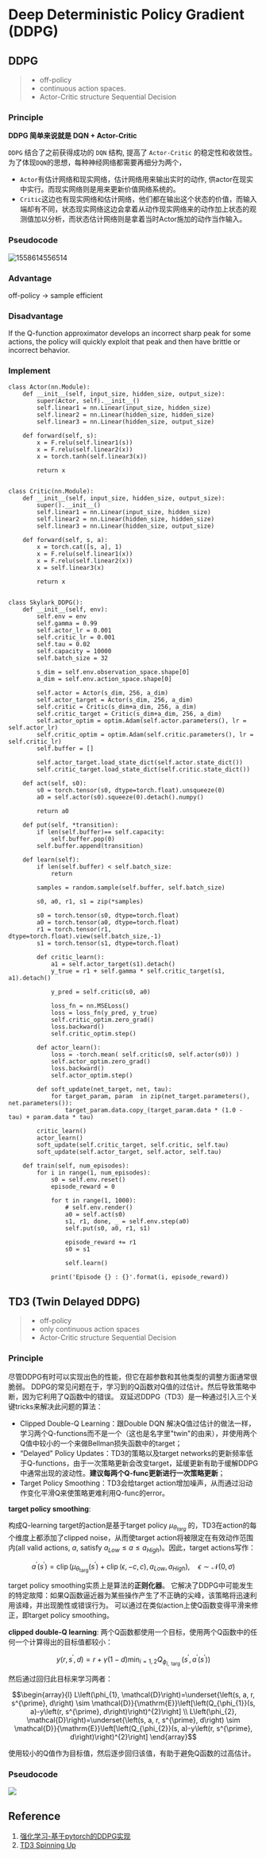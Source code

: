 # Deep Deterministic Policy Gradient (DDPG)

## DDPG
> - off-policy
> - continuous action spaces.
> - Actor-Critic structure Sequential Decision
### Principle
**DDPG 简单来说就是 DQN + Actor-Critic**

`DDPG` 结合了之前获得成功的 `DQN` 结构, 提高了 `Actor-Critic` 的稳定性和收敛性。为了体现`DQN`的思想，每种神经网络都需要再细分为两个， 

- `Actor`有估计网络和现实网络，估计网络用来输出实时的动作, 供actor在现实中实行。而现实网络则是用来更新价值网络系统的。
- `Critic`这边也有现实网络和估计网络，他们都在输出这个状态的价值，而输入端却有不同，状态现实网络这边会拿着从动作现实网络来的动作加上状态的观测值加以分析，而状态估计网络则是拿着当时Actor施加的动作当作输入。

### Pseudocode
![1558614556514](../img/1558614556514.png)

### Advantage

off-policy -> sample efficient

### Disadvantage

If the Q-function approximator develops an incorrect sharp peak for some actions, the policy will quickly exploit that peak and then have brittle or incorrect behavior. 

### Implement
```
class Actor(nn.Module):
    def __init__(self, input_size, hidden_size, output_size):
        super(Actor, self).__init__()
        self.linear1 = nn.Linear(input_size, hidden_size)
        self.linear2 = nn.Linear(hidden_size, hidden_size)
        self.linear3 = nn.Linear(hidden_size, output_size)
        
    def forward(self, s):
        x = F.relu(self.linear1(s))
        x = F.relu(self.linear2(x))
        x = torch.tanh(self.linear3(x))

        return x


class Critic(nn.Module):
    def __init__(self, input_size, hidden_size, output_size):
        super().__init__()
        self.linear1 = nn.Linear(input_size, hidden_size)
        self.linear2 = nn.Linear(hidden_size, hidden_size)
        self.linear3 = nn.Linear(hidden_size, output_size)

    def forward(self, s, a):
        x = torch.cat([s, a], 1)
        x = F.relu(self.linear1(x))
        x = F.relu(self.linear2(x))
        x = self.linear3(x)

        return x


class Skylark_DDPG():
    def __init__(self, env):
        self.env = env
        self.gamma = 0.99
        self.actor_lr = 0.001
        self.critic_lr = 0.001
        self.tau = 0.02
        self.capacity = 10000
        self.batch_size = 32

        s_dim = self.env.observation_space.shape[0]
        a_dim = self.env.action_space.shape[0]

        self.actor = Actor(s_dim, 256, a_dim)
        self.actor_target = Actor(s_dim, 256, a_dim)
        self.critic = Critic(s_dim+a_dim, 256, a_dim)
        self.critic_target = Critic(s_dim+a_dim, 256, a_dim)
        self.actor_optim = optim.Adam(self.actor.parameters(), lr = self.actor_lr)
        self.critic_optim = optim.Adam(self.critic.parameters(), lr = self.critic_lr)
        self.buffer = []
        
        self.actor_target.load_state_dict(self.actor.state_dict())
        self.critic_target.load_state_dict(self.critic.state_dict())
        
    def act(self, s0):
        s0 = torch.tensor(s0, dtype=torch.float).unsqueeze(0)
        a0 = self.actor(s0).squeeze(0).detach().numpy()

        return a0
    
    def put(self, *transition): 
        if len(self.buffer)== self.capacity:
            self.buffer.pop(0)
        self.buffer.append(transition)
    
    def learn(self):
        if len(self.buffer) < self.batch_size:
            return 
        
        samples = random.sample(self.buffer, self.batch_size)
        
        s0, a0, r1, s1 = zip(*samples)
        
        s0 = torch.tensor(s0, dtype=torch.float)
        a0 = torch.tensor(a0, dtype=torch.float)
        r1 = torch.tensor(r1, dtype=torch.float).view(self.batch_size,-1)
        s1 = torch.tensor(s1, dtype=torch.float)
        
        def critic_learn():
            a1 = self.actor_target(s1).detach()
            y_true = r1 + self.gamma * self.critic_target(s1, a1).detach()
            
            y_pred = self.critic(s0, a0)
            
            loss_fn = nn.MSELoss()
            loss = loss_fn(y_pred, y_true)
            self.critic_optim.zero_grad()
            loss.backward()
            self.critic_optim.step()
            
        def actor_learn():
            loss = -torch.mean( self.critic(s0, self.actor(s0)) )
            self.actor_optim.zero_grad()
            loss.backward()
            self.actor_optim.step()
                                           
        def soft_update(net_target, net, tau):
            for target_param, param  in zip(net_target.parameters(), net.parameters()):
                target_param.data.copy_(target_param.data * (1.0 - tau) + param.data * tau)
    
        critic_learn()
        actor_learn()
        soft_update(self.critic_target, self.critic, self.tau)
        soft_update(self.actor_target, self.actor, self.tau)
                                           
    def train(self, num_episodes):
        for i in range(1, num_episodes):
            s0 = self.env.reset()
            episode_reward = 0
            
            for t in range(1, 1000):
                # self.env.render()
                a0 = self.act(s0)
                s1, r1, done, _ = self.env.step(a0)
                self.put(s0, a0, r1, s1)

                episode_reward += r1 
                s0 = s1

                self.learn()

            print('Episode {} : {}'.format(i, episode_reward))
```

## TD3 (Twin Delayed DDPG)
> - off-policy
> - only continuous action spaces
> - Actor-Critic structure Sequential Decision

### Principle 
尽管DDPG有时可以实现出色的性能，但它在超参数和其他类型的调整方面通常很脆弱。 
DDPG的常见问题在于，学习到的Q函数对Q值的过估计。然后导致策略中断，因为它利用了Q函数中的错误。
双延迟DDPG（TD3）是一种通过引入三个关键tricks来解决此问题的算法：

- Clipped Double-Q Learning：跟Double DQN 解决Q值过估计的做法一样，学习两个Q-functions而不是一个（这也是名字里"twin"的由来），并使用两个Q值中较小的一个来做Bellman损失函数中的target；
- “Delayed” Policy Updates：TD3的策略以及target networks的更新频率低于Q-functions，由于一次策略更新会改变target，延缓更新有助于缓解DDPG中通常出现的波动性。**建议每两个Q-func更新进行一次策略更新**；
- Target Policy Smoothing：TD3会给target action增加噪声，从而通过沿动作变化平滑Q来使策略更难利用Q-func的error。

**target policy smoothing**:

构成Q-learning target的action是基于target policy $\mu_{\theta_{targ}}$ 的，TD3在action的每个维度上都添加了clipped noise，从而使target action将被限定在有效动作范围内(all valid actions, $a$, satisfy $a_{Low} \leq a \leq a_{High}$)。因此，target actions写作：

$$a^{\prime}\left(s^{\prime}\right)=\operatorname{clip}\left(\mu_{\theta_{\mathrm{targ}}}\left(s^{\prime}\right)+\operatorname{clip}(\epsilon,-c, c), a_{L o w}, a_{H i g h}\right), \quad \epsilon \sim \mathcal{N}(0, \sigma)$$

target policy smoothing实质上是算法的**正则化器**。
它解决了DDPG中可能发生的特定故障：如果Q函数逼近器为某些操作产生了不正确的尖峰，该策略将迅速利用该峰，并出现脆性或错误行为。
可以通过在类似action上使Q函数变得平滑来修正，即target policy smoothing。

**clipped double-Q learning**:
两个Q函数都使用一个目标，使用两个Q函数中的任何一个计算得出的目标值都较小：

$$y\left(r, s^{\prime}, d\right)=r+\gamma(1-d) \min _{i=1,2} Q_{\phi_{i, \text { targ }}}\left(s^{\prime}, a^{\prime}\left(s^{\prime}\right)\right)$$

然后通过回归此目标来学习两者：

$$\begin{array}{l}
L\left(\phi_{1}, \mathcal{D}\right)=\underset{\left(s, a, r, s^{\prime}, d\right) \sim \mathcal{D}}{\mathrm{E}}\left[\left(Q_{\phi_{1}}(s, a)-y\left(r, s^{\prime}, d\right)\right)^{2}\right] \\
L\left(\phi_{2}, \mathcal{D}\right)=\underset{\left(s, a, r, s^{\prime}, d\right) \sim \mathcal{D}}{\mathrm{E}}\left[\left(Q_{\phi_{2}}(s, a)-y\left(r, s^{\prime}, d\right)\right)^{2}\right]
\end{array}$$

使用较小的Q值作为目标值，然后逐步回归该值，有助于避免Q函数的过高估计。



### Pseudocode
![](https://spinningup.openai.com/en/latest/_images/math/b7dfe8fa3a703b9657dcecb624c4457926e0ce8a.svg)

## Reference
1. [强化学习-基于pytorch的DDPG实现](https://zhuanlan.zhihu.com/p/65931777)
2. [TD3 Spinning Up](https://spinningup.openai.com/en/latest/algorithms/td3.html#id1)

